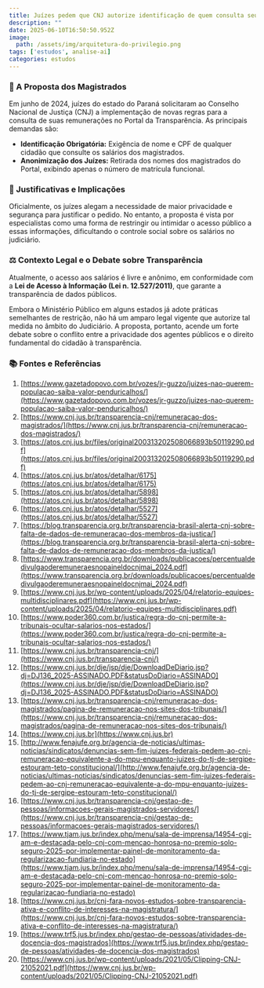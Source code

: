 ```yaml
---
title: Juízes pedem que CNJ autorize identificação de quem consulta seus salários
description: ""
date: 2025-06-10T16:50:50.952Z
image:
  path: /assets/img/arquitetura-do-privilegio.png
tags: ['estudos', analise-ai]
categories: estudos
---
```


### 📝 A Proposta dos Magistrados

Em junho de 2024, juízes do estado do Paraná solicitaram ao Conselho Nacional de Justiça (CNJ) a implementação de novas regras para a consulta de suas remunerações no Portal da Transparência. As principais demandas são:

* **Identificação Obrigatória:** Exigência de nome e CPF de qualquer cidadão que consulte os salários dos magistrados.
* **Anonimização dos Juízes:** Retirada dos nomes dos magistrados do Portal, exibindo apenas o número de matrícula funcional.

### 🤔 Justificativas e Implicações

Oficialmente, os juízes alegam a necessidade de maior privacidade e segurança para justificar o pedido. No entanto, a proposta é vista por especialistas como uma forma de restringir ou intimidar o acesso público a essas informações, dificultando o controle social sobre os salários no judiciário.

### ⚖️ Contexto Legal e o Debate sobre Transparência

Atualmente, o acesso aos salários é livre e anônimo, em conformidade com a **Lei de Acesso à Informação (Lei n. 12.527/2011)**, que garante a transparência de dados públicos.

Embora o Ministério Público em alguns estados já adote práticas semelhantes de restrição, não há um amparo legal vigente que autorize tal medida no âmbito do Judiciário. A proposta, portanto, acende um forte debate sobre o conflito entre a privacidade dos agentes públicos e o direito fundamental do cidadão à transparência.

### 📚 Fontes e Referências

1.  [https://www.gazetadopovo.com.br/vozes/jr-guzzo/juizes-nao-querem-populacao-saiba-valor-penduricalhos/](https://www.gazetadopovo.com.br/vozes/jr-guzzo/juizes-nao-querem-populacao-saiba-valor-penduricalhos/)
2.  [https://www.cnj.jus.br/transparencia-cnj/remuneracao-dos-magistrados/](https://www.cnj.jus.br/transparencia-cnj/remuneracao-dos-magistrados/)
3.  [https://atos.cnj.jus.br/files/original200313202508066893b50119290.pdf](https://atos.cnj.jus.br/files/original200313202508066893b50119290.pdf)
4.  [https://atos.cnj.jus.br/atos/detalhar/6175](https://atos.cnj.jus.br/atos/detalhar/6175)
5.  [https://atos.cnj.jus.br/atos/detalhar/5898](https://atos.cnj.jus.br/atos/detalhar/5898)
6.  [https://atos.cnj.jus.br/atos/detalhar/5527](https://atos.cnj.jus.br/atos/detalhar/5527)
7.  [https://blog.transparencia.org.br/transparencia-brasil-alerta-cnj-sobre-falta-de-dados-de-remuneracao-dos-membros-da-justica/](https://blog.transparencia.org.br/transparencia-brasil-alerta-cnj-sobre-falta-de-dados-de-remuneracao-dos-membros-da-justica/)
8.  [https://www.transparencia.org.br/downloads/publicacoes/percentualdedivulgaoderemuneraesnopaineldocnjmai_2024.pdf](https://www.transparencia.org.br/downloads/publicacoes/percentualdedivulgaoderemuneraesnopaineldocnjmai_2024.pdf)
9.  [https://www.cnj.jus.br/wp-content/uploads/2025/04/relatorio-equipes-multidisciplinares.pdf](https://www.cnj.jus.br/wp-content/uploads/2025/04/relatorio-equipes-multidisciplinares.pdf)
10. [https://www.poder360.com.br/justica/regra-do-cnj-permite-a-tribunais-ocultar-salarios-nos-estados/](https://www.poder360.com.br/justica/regra-do-cnj-permite-a-tribunais-ocultar-salarios-nos-estados/)
11. [https://www.cnj.jus.br/transparencia-cnj/](https://www.cnj.jus.br/transparencia-cnj/)
12. [https://www.cnj.jus.br/dje/jsp/dje/DownloadDeDiario.jsp?dj=DJ136_2025-ASSINADO.PDF&statusDoDiario=ASSINADO](https://www.cnj.jus.br/dje/jsp/dje/DownloadDeDiario.jsp?dj=DJ136_2025-ASSINADO.PDF&statusDoDiario=ASSINADO)
13. [https://www.cnj.jus.br/transparencia-cnj/remuneracao-dos-magistrados/pagina-de-remuneracao-nos-sites-dos-tribunais/](https://www.cnj.jus.br/transparencia-cnj/remuneracao-dos-magistrados/pagina-de-remuneracao-nos-sites-dos-tribunais/)
14. [https://www.cnj.jus.br](https://www.cnj.jus.br)
15. [http://www.fenajufe.org.br/agencia-de-noticias/ultimas-noticias/sindicatos/denuncias-sem-fim-juizes-federais-pedem-ao-cnj-remuneracao-equivalente-a-do-mpu-enquanto-juizes-do-tj-de-sergipe-estouram-teto-constitucional/](http://www.fenajufe.org.br/agencia-de-noticias/ultimas-noticias/sindicatos/denuncias-sem-fim-juizes-federais-pedem-ao-cnj-remuneracao-equivalente-a-do-mpu-enquanto-juizes-do-tj-de-sergipe-estouram-teto-constitucional/)
16. [https://www.cnj.jus.br/transparencia-cnj/gestao-de-pessoas/informacoes-gerais-magistrados-servidores/](https://www.cnj.jus.br/transparencia-cnj/gestao-de-pessoas/informacoes-gerais-magistrados-servidores/)
17. [https://www.tjam.jus.br/index.php/menu/sala-de-imprensa/14954-cgj-am-e-destacada-pelo-cnj-com-mencao-honrosa-no-premio-solo-seguro-2025-por-implementar-painel-de-monitoramento-da-regularizacao-fundiaria-no-estado](https://www.tjam.jus.br/index.php/menu/sala-de-imprensa/14954-cgj-am-e-destacada-pelo-cnj-com-mencao-honrosa-no-premio-solo-seguro-2025-por-implementar-painel-de-monitoramento-da-regularizacao-fundiaria-no-estado)
18. [https://www.cnj.jus.br/cnj-fara-novos-estudos-sobre-transparencia-ativa-e-conflito-de-interesses-na-magistratura/](https://www.cnj.jus.br/cnj-fara-novos-estudos-sobre-transparencia-ativa-e-conflito-de-interesses-na-magistratura/)
19. [https://www.trf5.jus.br/index.php/gestao-de-pessoas/atividades-de-docencia-dos-magistrados](https://www.trf5.jus.br/index.php/gestao-de-pessoas/atividades-de-docencia-dos-magistrados)
20. [https://www.cnj.jus.br/wp-content/uploads/2021/05/Clipping-CNJ-21052021.pdf](https://www.cnj.jus.br/wp-content/uploads/2021/05/Clipping-CNJ-21052021.pdf)
